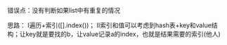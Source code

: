 错误点：没有判断如果list中有重复的情况

思路：
Ⅰ遍历+索引([].index())；
Ⅱ索引和值可以考虑到hash表+key和value结构；让key就是要找的b，让value记录a的index，也就是结果需要的索引(他人)
